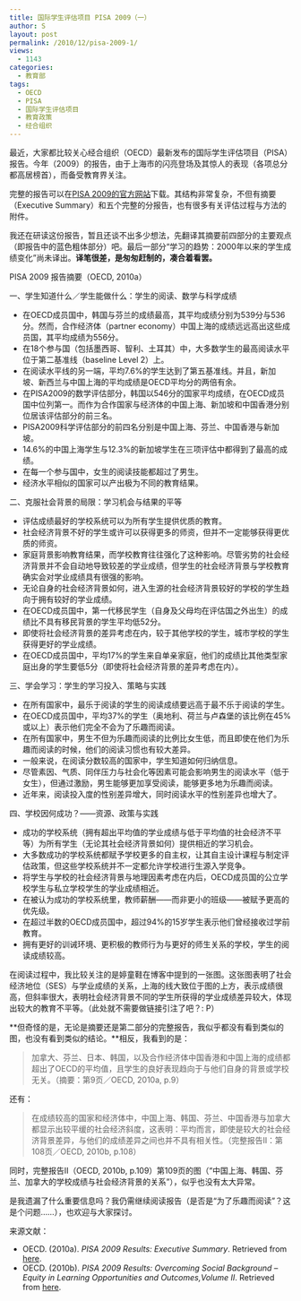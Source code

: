 ```yaml
---
title: 国际学生评估项目 PISA 2009（一）
author: S
layout: post
permalink: /2010/12/pisa-2009-1/
views:
  - 1143
categories:
  - 教育部
tags:
  - OECD
  - PISA
  - 国际学生评估项目
  - 教育政策
  - 经合组织
---
```

最近，大家都比较关心经合组织（OECD）最新发布的国际学生评估项目（PISA）报告。今年（2009）的报告，由于上海市的闪亮登场及其惊人的表现（各项总分都高居榜首），而备受教育界关注。

完整的报告可以在<a href="http://www.pisa.oecd.org/document/61/0,3343,en_32252351_32235731_46567613_1_1_1_1,00.html" target="_blank">PISA 2009的官方网站</a>下载。其结构非常复杂，不但有摘要（Executive Summary）和五个完整的分报告，也有很多有关评估过程与方法的附件。

我还在研读这份报告，暂且还谈不出多少想法，先翻译其摘要前四部分的主要观点（即报告中的蓝色粗体部分）吧。最后一部分“学习的趋势：2000年以来的学生成绩变化”尚未译出。**译笔很差，是匆匆赶制的，凑合着看罢。**

PISA 2009 报告摘要（OECD, 2010a）

<div id="_mcePaste">
  一、学生知道什么／学生能做什么：学生的阅读、数学与科学成绩
</div>

<div id="_mcePaste">
  <ul>
    <li>
      在OECD成员国中，韩国与芬兰的成绩最高，其平均成绩分别为539分与536分。然而，合作经济体（partner economy）中国上海的成绩远远高出这些成员国，其平均成绩为556分。
    </li>
    <li>
      在18个参与国（包括墨西哥、智利、土耳其）中，大多数学生的最高阅读水平位于第二基准线（baseline Level 2）上。
    </li>
    <li>
      在阅读水平线的另一端，平均7.6%的学生达到了第五基准线。并且，新加坡、新西兰与中国上海的平均成绩是OECD平均分的两倍有余。
    </li>
    <li>
      在PISA2009的数学评估部分，韩国以546分的国家平均成绩，在OECD成员国中位列第一。而作为合作国家与经济体的中国上海、新加坡和中国香港分别位居该评估部分的前三名。
    </li>
    <li>
      PISA2009科学评估部分的前四名分别是中国上海、芬兰、中国香港与新加坡。
    </li>
    <li>
      14.6%的中国上海学生与12.3%的新加坡学生在三项评估中都得到了最高的成绩。
    </li>
    <li>
      在每一个参与国中，女生的阅读技能都超过了男生。
    </li>
    <li>
      经济水平相似的国家可以产出极为不同的教育结果。
    </li>
  </ul>
</div>

<div>
  二、克服社会背景的局限：学习机会与结果的平等
</div>

<div id="_mcePaste">
  <ul>
    <li>
      评估成绩最好的学校系统可以为所有学生提供优质的教育。
    </li>
    <li>
      社会经济背景不好的学生或许可以获得更多的师资，但并不一定能够获得更优质的师资。
    </li>
    <li>
      家庭背景影响教育结果，而学校教育往往强化了这种影响。尽管劣势的社会经济背景并不会自动地导致较差的学业成绩，但学生的社会经济背景与学校教育确实会对学业成绩具有很强的影响。
    </li>
    <li>
      无论自身的社会经济背景如何，进入生源的社会经济背景较好的学校的学生趋向于拥有较好的学业成绩。
    </li>
    <li>
      在OECD成员国中，第一代移民学生（自身及父母均在评估国之外出生）的成绩比不具有移民背景的学生平均低52分。
    </li>
    <li>
      即使将社会经济背景的差异考虑在内，较于其他学校的学生，城市学校的学生获得更好的学业成绩。
    </li>
    <li>
      在OECD成员国中，平均17%的学生来自单亲家庭，他们的成绩比其他类型家庭出身的学生要低5分（即使将社会经济背景的差异考虑在内）。
    </li>
  </ul>
</div>

<div id="_mcePaste">
  三、学会学习：学生的学习投入、策略与实践
</div>

<div id="_mcePaste">
  <ul>
    <li>
      在所有国家中，最乐于阅读的学生的阅读成绩要远高于最不乐于阅读的学生。
    </li>
    <li>
      在OECD成员国中，平均37%的学生（奥地利、荷兰与卢森堡的该比例在45%或以上）表示他们完全不会为了乐趣而阅读。
    </li>
    <li>
      在所有国家中，男生不但为乐趣而阅读的比例比女生低，而且即使在他们为乐趣而阅读的时候，他们的阅读习惯也有较大差异。
    </li>
    <li>
      一般来说，在阅读分数较高的国家中，学生知道如何归纳信息。
    </li>
    <li>
      尽管素因、气质、同伴压力与社会化等因素可能会影响男生的阅读水平（低于女生），但通过激励，男生能够更加享受阅读，能够更多地为乐趣而阅读。
    </li>
    <li>
      近年来，阅读投入度的性别差异增大，同时阅读水平的性别差异也增大了。
    </li>
  </ul>
</div>

<div id="_mcePaste">
  四、学校因何成功？——资源、政策与实践
</div>

<div id="_mcePaste">
  <ul>
    <li>
      成功的学校系统（拥有超出平均值的学业成绩与低于平均值的社会经济不平等）为所有学生（无论其社会经济背景如何）提供相近的学习机会。
    </li>
    <li>
      大多数成功的学校系统都赋予学校更多的自主权，让其自主设计课程与制定评估政策，但这些学校系统并不一定都允许学校进行生源入学竞争。
    </li>
    <li>
      将学生与学校的社会经济背景与地理因素考虑在内后，OECD成员国的公立学校学生与私立学校学生的学业成绩相近。
    </li>
    <li>
      在被认为成功的学校系统里，教师薪酬——而非更小的班级——被赋予更高的优先级。
    </li>
    <li>
      在超过半数的OECD成员国中，超过94%的15岁学生表示他们曾经接收过学前教育。
    </li>
    <li>
      拥有更好的训诫环境、更积极的教师行为与更好的师生关系的学校，学生的阅读成绩较高。
    </li>
  </ul>
</div>

在阅读过程中，我比较关注的是婷童鞋在博客中提到的一张图。这张图表明了社会经济地位（SES）与学业成绩的关系，上海的线大致位于图的上方，表示成绩很高，但斜率很大，表明社会经济背景不同的学生所获得的学业成绩差异较大，体现出较大的教育不平等。（此处就不需要做链接引注了吧？: P）

**但奇怪的是，无论是摘要还是第二部分的完整报告，我似乎都没有看到类似的图，也没有看到类似的结论。**相反，我看到的是：

> 加拿大、芬兰、日本、韩国，以及合作经济体中国香港和中国上海的成绩都超出了OECD的平均值，且学生的良好表现趋向于与他们自身的背景或学校无关。（摘要：第9页／OECD, 2010a, p.9）

还有：

> 在成绩较高的国家和经济体中，中国上海、韩国、芬兰、中国香港与加拿大都显示出较平缓的社会经济斜度，这表明：平均而言，即使是较大的社会经济背景差异，与他们的成绩差异之间也并不具有相关性。（完整报告II：第108页／OECD, 2010b, p.108）

同时，完整报告II（OECD, 2010b, p.109）第109页的图（“中国上海、韩国、芬兰、加拿大的学校成绩与社会经济背景的关系”），似乎也没有太大异常。

是我遗漏了什么重要信息吗？我仍需继续阅读报告（是否是“为了乐趣而阅读”？这是个问题……），也欢迎与大家探讨。

来源文献：

*   OECD. (2010a). *PISA 2009 Results: Executive Summary*. Retrieved from <a href="http://www.pisa.oecd.org/dataoecd/34/60/46619703.pdf" target="_blank">here</a>.
*   OECD. (2010b). *PISA 2009 Results: Overcoming Social Background &#8211; Equity in Learning Opportunities and Outcomes,Volume II*. Retrieved from <a href="http://browse.oecdbookshop.org/oecd/pdfs/browseit/9810081E.PDF" target="_blank">here</a>.